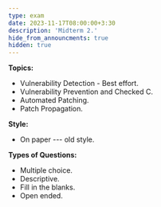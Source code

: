 ```yaml
---
type: exam
date: 2023-11-17T08:00:00+3:30
description: 'Midterm 2.'
hide_from_announcments: true
hidden: true
---
```

**Topics:**
- Vulnerability Detection - Best effort.
- Vulnerability Prevention and Checked C.
- Automated Patching.
- Patch Propagation.

**Style:**
- On paper --- old style.

**Types of Questions:**
- Multiple choice.
- Descriptive.
- Fill in the blanks.
- Open ended.